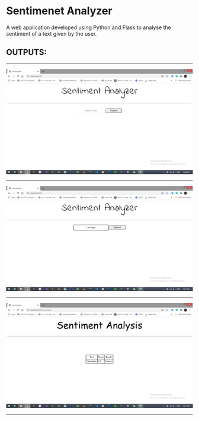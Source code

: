 # Sentimenet Analyzer
A web application developed using Python and Flask to analyse the sentiment of a text given by the user. <br/>
<h2>OUTPUTS: </h2>
<hr/>
<img src="Screenshots/1.png" /><hr/>
<img src="Screenshots/2.png" /><hr/>
<img src="Screenshots/3.png" /><hr/>
